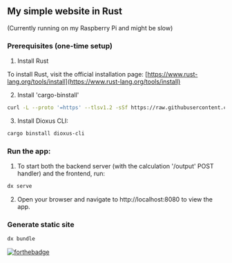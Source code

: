 ## My simple website in Rust

(Currently running on my Raspberry Pi and might be slow)

### Prerequisites (one-time setup)

1. Install Rust

To install Rust, visit the official installation page: [https://www.rust-lang.org/tools/install](https://www.rust-lang.org/tools/install)

2. Install 'cargo-binstall'

```bash
curl -L --proto '=https' --tlsv1.2 -sSf https://raw.githubusercontent.com/cargo-bins/cargo-binstall/main/install-from-binstall-release.sh | bash
````

3. Install Dioxus CLI:

```bash
cargo binstall dioxus-cli
```

### Run the app:

1. To start both the backend server (with the calculation '/output' POST handler) and the frontend, run:

```bash
dx serve
```

2. Open your browser and navigate to http://localhost:8080 to view the app.

### Generate static site

```bash
dx bundle
```

[![forthebadge](https://forthebadge.com/images/badges/made-with-rust.svg)](https://forthebadge.com)
